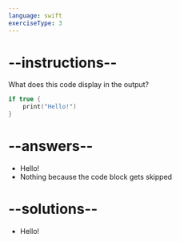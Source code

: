 ```yaml
---
language: swift
exerciseType: 3
---
```


# --instructions--

What does this code display in the output?
```swift
if true {
    print("Hello!")
}
```

# --answers--

- Hello!
- Nothing because the code block gets skipped

# --solutions--

- Hello!
